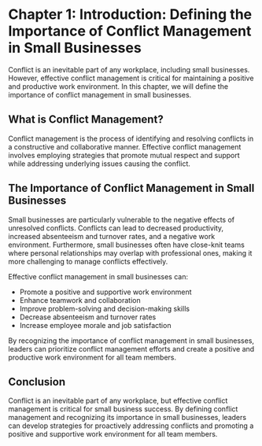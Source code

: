 Chapter 1: Introduction: Defining the Importance of Conflict Management in Small Businesses
===========================================================================================

Conflict is an inevitable part of any workplace, including small businesses. However, effective conflict management is critical for maintaining a positive and productive work environment. In this chapter, we will define the importance of conflict management in small businesses.

What is Conflict Management?
----------------------------

Conflict management is the process of identifying and resolving conflicts in a constructive and collaborative manner. Effective conflict management involves employing strategies that promote mutual respect and support while addressing underlying issues causing the conflict.

The Importance of Conflict Management in Small Businesses
---------------------------------------------------------

Small businesses are particularly vulnerable to the negative effects of unresolved conflicts. Conflicts can lead to decreased productivity, increased absenteeism and turnover rates, and a negative work environment. Furthermore, small businesses often have close-knit teams where personal relationships may overlap with professional ones, making it more challenging to manage conflicts effectively.

Effective conflict management in small businesses can:

* Promote a positive and supportive work environment
* Enhance teamwork and collaboration
* Improve problem-solving and decision-making skills
* Decrease absenteeism and turnover rates
* Increase employee morale and job satisfaction

By recognizing the importance of conflict management in small businesses, leaders can prioritize conflict management efforts and create a positive and productive work environment for all team members.

Conclusion
----------

Conflict is an inevitable part of any workplace, but effective conflict management is critical for small business success. By defining conflict management and recognizing its importance in small businesses, leaders can develop strategies for proactively addressing conflicts and promoting a positive and supportive work environment for all team members.
